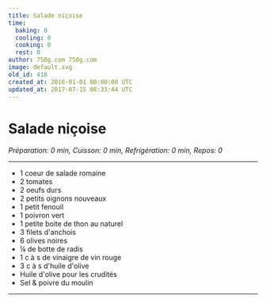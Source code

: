 ```yaml
---
title: Salade niçoise
time:
  baking: 0
  cooling: 0
  cooking: 0
  rest: 0
author: 750g.com 750g.com
image: default.svg
old_id: 418
created_at: 2016-01-01 00:00:00 UTC
updated_at: 2017-07-15 08:33:44 UTC
---
```


# Salade niçoise

*Préparation: 0 min, Cuisson: 0 min, Refrigération: 0 min, Repos: 0*

---

- 1 coeur de salade romaine
- 2 tomates
- 2 oeufs durs
- 2 petits oignons nouveaux
- 1 petit fenouil
- 1 poivron vert
- 1 petite boite de thon au naturel
- 3 filets d'anchois
- 6 olives noires
- ¼ de botte de radis
- 1 c à s de vinaigre de vin rouge
- 3 c à s d'huile d'olive
- Huile d'olive pour les crudités
- Sel & poivre du moulin

---


